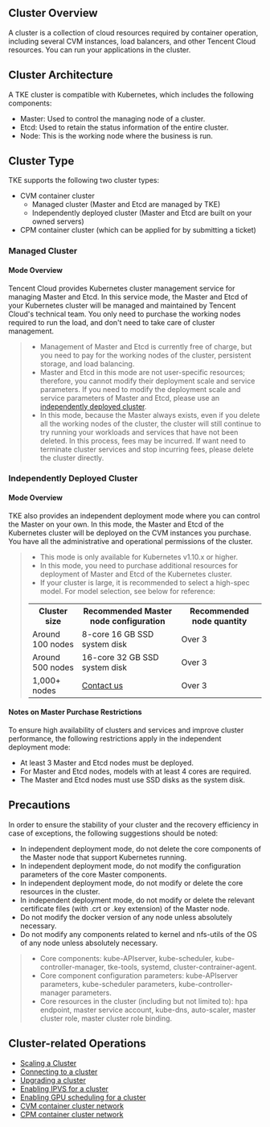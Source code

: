 ## Cluster Overview

A cluster is a collection of cloud resources required by container operation, including several CVM instances, load balancers, and other Tencent Cloud resources. You can run your applications in the cluster.

## Cluster Architecture

A TKE cluster is compatible with Kubernetes, which includes the following components:
- Master: Used to control the managing node of a cluster.
- Etcd: Used to retain the status information of the entire cluster.
- Node: This is the working node where the business is run.

## Cluster Type

TKE supports the following two cluster types:
- CVM container cluster
    + Managed cluster (Master and Etcd are managed by TKE)
    + Independently deployed cluster (Master and Etcd are built on your owned servers)
- CPM container cluster (which can be applied for by submitting a ticket)

### Managed Cluster

#### Mode Overview

Tencent Cloud provides Kubernetes cluster management service for managing Master and Etcd.
In this service mode, the Master and Etcd of your Kubernetes cluster will be managed and maintained by Tencent Cloud's technical team. You only need to purchase the working nodes required to run the load, and don't need to take care of cluster management.


> - Management of Master and Etcd is currently free of charge, but you need to pay for the working nodes of the cluster, persistent storage, and load balancing.
> - Master and Etcd in this mode are not user-specific resources; therefore, you cannot modify their deployment scale and service parameters. If you need to modify the deployment scale and service parameters of Master and Etcd, please use an [independently deployed cluster](#IndependentDeployment).
> - In this mode, because the Master always exists, even if you delete all the working nodes of the cluster, the cluster will still continue to try running your workloads and services that have not been deleted. In this process, fees may be incurred. If want need to terminate cluster services and stop incurring fees, please delete the cluster directly.

<span id="IndependentDeployment"></span>

### Independently Deployed Cluster

#### Mode Overview

TKE also provides an independent deployment mode where you can control the Master on your own. In this mode, the Master and Etcd of the Kubernetes cluster will be deployed on the CVM instances you purchase. You have all the administrative and operational permissions of the cluster.


> - This mode is only available for Kubernetes v1.10.x or higher.
> - In this mode, you need to purchase additional resources for deployment of Master and Etcd of the Kubernetes cluster.
> - If your cluster is large, it is recommended to select a high-spec model. For model selection, see below for reference:
> <table><tr><th>Cluster size</th><th>Recommended Master node configuration</th><th>Recommended node quantity</th></tr><tr><td>Around 100 nodes</td><td>8-core 16 GB SSD system disk</td><td>Over 3</td></tr><tr><td>Around 500 nodes</td><td>16-core 32 GB SSD system disk</td><td>Over 3</td></tr><tr><td>1,000+ nodes</td><td><a href="https://console.cloud.tencent.com/workorder/category/create?level1_id=6&level2_id=350&level1_name=%E8%AE%A1%E7%AE%97%E4%B8%8E%E7%BD%91%E7%BB%9C&level2_name=%E5%AE%B9%E5%99%A8%E6%9C%8D%E5%8A%A1CCS">Contact us</a></td><td>Over 3</td></tr></table>

#### Notes on Master Purchase Restrictions

To ensure high availability of clusters and services and improve cluster performance, the following restrictions apply in the independent deployment mode:
 - At least 3 Master and Etcd nodes must be deployed.
 - For Master and Etcd nodes, models with at least 4 cores are required.
 - The Master and Etcd nodes must use SSD disks as the system disk.

## Precautions

In order to ensure the stability of your cluster and the recovery efficiency in case of exceptions, the following suggestions should be noted:
 - In independent deployment mode, do not delete the core components of the Master node that support Kubernetes running.
 - In independent deployment mode, do not modify the configuration parameters of the core Master components.
 - In independent deployment mode, do not modify or delete the core resources in the cluster.
 - In independent deployment mode, do not modify or delete the relevant certificate files (with .crt or .key extension) of the Master node.
 - Do not modify the docker version of any node unless absolutely necessary.
 - Do not modify any components related to kernel and nfs-utils of the OS of any node unless absolutely necessary.


> - Core components: kube-APIserver, kube-scheduler, kube-controller-manager, tke-tools, systemd, cluster-contrainer-agent.
> - Core component configuration parameters: kube-APIserver parameters, kube-scheduler parameters, kube-controller-manager parameters.
> - Core resources in the cluster (including but not limited to): hpa endpoint, master service account, kube-dns, auto-scaler, master cluster role, master cluster role binding.

## Cluster-related Operations

<!--- [Creating a cluster](https://intl.cloud.tencent.com/document/product/457/30637)-->
- [Scaling a Cluster](https://intl.cloud.tencent.com/document/product/457/30638)
- [Connecting to a cluster](https://intl.cloud.tencent.com/document/product/457/30639)
- [Upgrading a cluster](https://intl.cloud.tencent.com/document/product/457/30640)
- [Enabling IPVS for a cluster](https://intl.cloud.tencent.com/document/product/457/30641)
- [Enabling GPU scheduling for a cluster](https://intl.cloud.tencent.com/document/product/457/30642)
- [CVM container cluster network](https://intl.cloud.tencent.com/document/product/457/30643)
- [CPM container cluster network](https://intl.cloud.tencent.com/document/product/457/30644)
